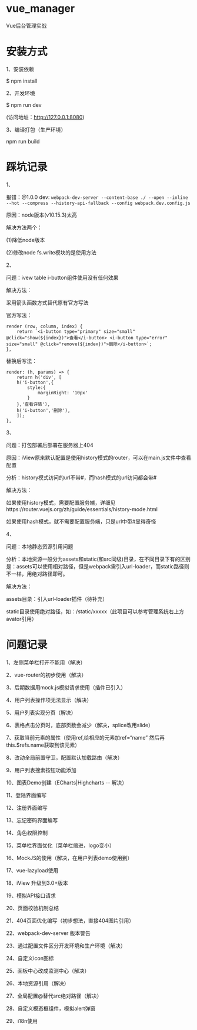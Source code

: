 # vue_manager
Vue后台管理实战

# 安装方式
1、安装依赖

$ npm install

2、开发环境

$ npm run dev

(访问地址：http://127.0.0.1:8080)

3、编译打包（生产环境）

npm run build

# 踩坑记录
1、

报错：@1.0.0 dev: `webpack-dev-server --content-base ./ --open --inline --hot --compress --history-api-fallback --config webpack.dev.config.js`

原因：node版本(v10.15.3)太高

解决方法两个：

(1)降低node版本

(2)修改node fs.write模块的是使用方法

2、

问题：ivew table i-button组件使用没有任何效果

解决方法：

采用箭头函数方式替代原有官方写法

官方写法：

````
render (row, column, index) {
    return `<i-button type="primary" size="small" @click="show(${index})">查看</i-button> <i-button type="error" size="small" @click="remove(${index})">删除</i-button>`;
},
````

替换后写法：

````
render: (h, params) => {
    return h('div', [
    h('i-button',{
        style:{
            marginRight: '10px'
        }
    },'查看详情'),
    h('i-button','删除'),
    ]);
},
````

3、

问题：打包部署后部署在服务器上404

原因：iView原来默认配置是使用history模式的router，可以在main.js文件中查看配置

分析：history模式访问的url不带#，而hash模式的url访问都会带#

解决方法：

如果使用history模式，需要配置服务端，详细见https://router.vuejs.org/zh/guide/essentials/history-mode.html

如果使用hash模式，就不需要配置服务端，只是url中带#显得奇怪

4、

问题：本地静态资源引用问题

分析：本地资源一般分为assets和static(和src同级)目录，在不同目录下有的区别是：assets可以使用相对路径，但是webpack需引入url-loader，而static路径则不一样，用绝对路径即可。

解决方法：

assets目录：引入url-loader插件（待补充）

static目录使用绝对路径，如：/static/xxxxx（此项目可以参考管理系统右上方avator引用）

# 问题记录
1、左侧菜单栏打开不能用（解决）

2、vue-router的初步使用（解决）

3、后期数据用mock.js模拟请求使用（插件已引入）

4、用户列表操作项无法显示（解决）

5、用户列表实现分页（解决）

6、表格点击分页时，底部页数会减少（解决，splice改用slide）

7、获取当前元素的属性（使用ref,给相应的元素加ref=“name” 然后再this.$refs.name获取到该元素）

8、改动全局前置守卫，配置默认加载路由（解决）

9、用户列表搜索按钮功能添加

10、图表Demo创建（ECharts|Highcharts -- 解决）

11、登陆界面编写

12、注册界面编写

13、忘记密码界面编写

14、角色权限控制

15、菜单栏界面优化（菜单栏缩进，logo变小）

16、MockJS的使用（解决，在用户列表demo使用到）

17、vue-lazyload使用

18、iView 升级到3.0+版本

19、模拟API接口请求

20、页面校验机制总结

21、404页面优化编写（初步想法，直接404图片引用）

22、webpack-dev-server 版本警告
 
23、通过配置文件区分开发环境和生产环境（解决）

24、自定义icon图标

25、面板中心改成监测中心（解决）

26、本地资源引用（解决）

27、全局配置@替代src绝对路径（解决）

28、自定义模态框组件，模拟alert弹窗

29、i18n使用
